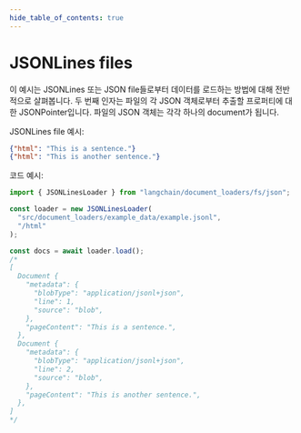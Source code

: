 ```yaml
---
hide_table_of_contents: true
---
```


# JSONLines files

이 예시는 JSONLines 또는 JSON file들로부터 데이터를 로드하는 방법에 대해 전반적으로 살펴봅니다. 두 번째 인자는 파일의 각 JSON 객체로부터 추출할 프로퍼티에 대한 JSONPointer입니다. 파일의 JSON 객체는 각각 하나의 document가 됩니다.

JSONLines file 예시:

```json
{"html": "This is a sentence."}
{"html": "This is another sentence."}
```

코드 예시:

```typescript
import { JSONLinesLoader } from "langchain/document_loaders/fs/json";

const loader = new JSONLinesLoader(
  "src/document_loaders/example_data/example.jsonl",
  "/html"
);

const docs = await loader.load();
/*
[
  Document {
    "metadata": {
      "blobType": "application/jsonl+json",
      "line": 1,
      "source": "blob",
    },
    "pageContent": "This is a sentence.",
  },
  Document {
    "metadata": {
      "blobType": "application/jsonl+json",
      "line": 2,
      "source": "blob",
    },
    "pageContent": "This is another sentence.",
  },
]
*/
```
